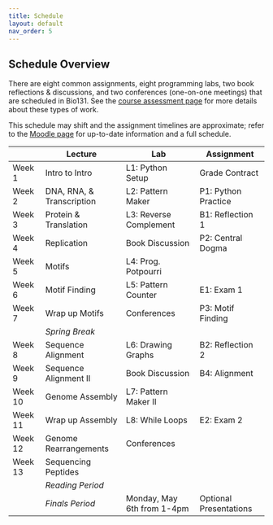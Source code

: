 ```yaml
---
title: Schedule
layout: default
nav_order: 5
---
```


## Schedule Overview

There are eight common assignments, eight programming labs, two book reflections & discussions, and two conferences (one-on-one meetings) that are scheduled in Bio131. See the [course assessment page](assessment/index.md) for more details about these types of work. 

This schedule may shift and the assignment timelines are approximate; refer to the [Moodle page](https://moodle.reed.edu/course/view.php?id=5287) for up-to-date information and a full schedule.

| | Lecture | Lab | Assignment |
| --- | --- | --- | --- |
| Week 1 | Intro to Intro | L1: Python Setup | Grade Contract |
| Week 2 | DNA, RNA, & Transcription | L2: Pattern Maker | P1: Python Practice |
| Week 3 | Protein & Translation | L3: Reverse Complement | B1: Reflection 1 |
| Week 4 | Replication | Book Discussion | P2: Central Dogma |
| Week 5 | Motifs | L4: Prog. Potpourri | |
| Week 6 | Motif Finding | L5: Pattern Counter | E1: Exam 1 |
| Week 7 | Wrap up Motifs | Conferences | P3: Motif Finding |
|  | _Spring Break_ | |
| Week 8 | Sequence Alignment | L6: Drawing Graphs | B2: Reflection 2 |
| Week 9 | Sequence Alignment II | Book Discussion | B4: Alignment |
| Week 10 | Genome Assembly | L7: Pattern Maker II | |
| Week 11 | Wrap up Assembly | L8: While Loops | E2: Exam 2 |
| Week 12 | Genome Rearrangements | Conferences |  |
| Week 13 | Sequencing Peptides | |  |
| | _Reading Period_ | |  |
| | _Finals Period_ | Monday, May 6th from 1-4pm| Optional Presentations |
